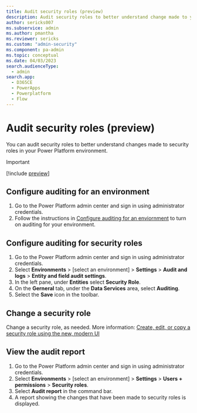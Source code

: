 ```yaml
---
title: Audit security roles (preview)
description: Audit security roles to better understand change made to your security.
author: sericks007
ms.subservice: admin
ms.author: pmantha
ms.reviewer: sericks
ms.custom: "admin-security"
ms.component: pa-admin
ms.topic: conceptual
ms.date: 04/03/2023
search.audienceType: 
  - admin
search.app:
  - D365CE
  - PowerApps
  - Powerplatform
  - Flow
---
```

# Audit security roles (preview)

You can audit security roles to better understand changes made to security roles in your Power Platform environment.

> [!Important]
> [!include [preview](../includes/cc-preview-features-definition.md)]

## Configure auditing for an environment

1. Go to the Power Platform admin center and sign in using administrator credentials. 
2. Follow the instructions in [Configure auditing for an enviornment](manage-dataverse-auditing.md#configure-auditing-for-an-environment) to turn on auditing for your environment.

## Configure auditing for security roles

1. Go to the Power Platform admin center and sign in using administrator credentials.  
2. Select **Environments** > [select an environment] > **Settings** > **Audit and logs** > **Entity and field audit settings**.
3. In the left pane, under **Entities** select **Security Role**. 
4. On the **Gerneral** tab, under the **Data Services** area, select **Auditing**. 
5. Select the **Save** icon in the toolbar.

## Change a security role

Change a security role, as needed. More information: [Create, edit, or copy a security role using the new, modern UI](database-security.md#create-edit-or-copy-a-security-role-using-the-new-modern-ui-preview-feature)

## View the audit report

1. Go to the Power Platform admin center and sign in using administrator credentials. 
2. Select **Environments** > [select an environment] > **Settings** > **Users + permissions** > **Security roles**.
3. Select **Audit report** in the command bar.
4. A report showing the changes that have been made to security roles is displayed.




